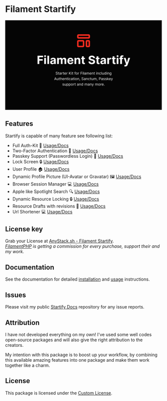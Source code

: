 # Filament Startify
![Filament Startify cover](art/startify_dark.png)

## Features
Startify is capable of many feature see following list:
- Full Auth-Kit 🔐 [Usage/Docs](features/auth-handler/routing.md)
- Two-Factor Authentication 📱 [Usage/Docs](features/two-factor/usage.md)
- Passkey Support (Passwordless Login) 🔑 [Usage/Docs](features/passkey/usage.md)
- Lock Screen 🔒 [Usage/Docs](features/lock-screen/usage.md)
- User Profile 🏠 [Usage/Docs](features/profile/profile-page.md)
- Dynamic Profile Picture (UI-Avatar or Gravatar) 🖼️ [Usage/Docs](features/profile/profile-picture.md)
- Browser Session Manager 💻 [Usage/Docs](features/browser-session/usage.md)
- Apple like Spotlight Search 🔍 [Usage/Docs](features/spotlight/usage.md)
- Dynamic Resource Locking 🔒 [Usage/Docs](features/resource-lock/usage.md)
- Resource Drafts with revisions 📄 [Usage/Docs](features/drafts/usage.md)
- Url Shortener 💻 [Usage/Docs](features/short-url/usage.md)

## License key
Grab your License at
<a id="go-to-anystack" href="#">AnyStack.sh - Filament Startify</a>.
\
*[FilamentPHP](https://filamentphp.com) is getting a commission for every purchase, 
support their and my work.*

## Documentation

See the documentation for detailed 
[installation](getting-started/index.md) and [usage](features/auth-handler/routing.md) instructions.

## Issues

Please visit my public [Startify Docs](https://github.com/develogix-packages/filament-startify-docs)
repository for any issue reports.

## Attribution
I have not developed everything on my own! I've used some well codes 
open-source packages and will also give the right attribution to the 
creators.

My intention with this package is to boost up your workflow, by combining
this available amazing features into one package and make them work together like a charm.


## License

This package is licensed under the [Custom License](license.md).


